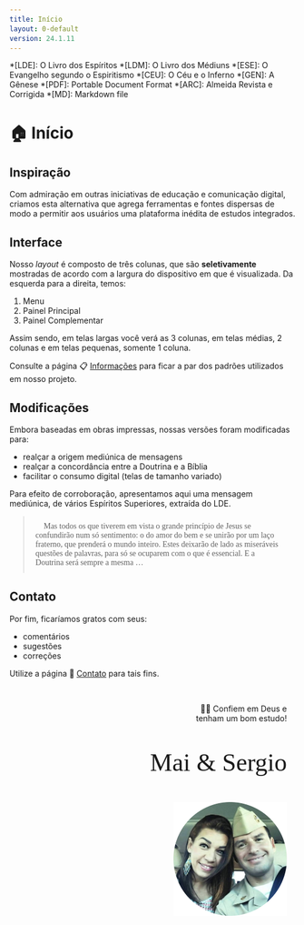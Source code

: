 ```yaml
---
title: Início
layout: 0-default
version: 24.1.11
---
```


<style>
#ff-se-btn *, #ff-sa-btn *, #ff-mo-btn * { color: #aaa !important;
}    
</style>

*[LDE]: O Livro dos Espíritos
*[LDM]: O Livro dos Médiuns
*[ESE]: O Evangelho segundo o Espiritismo
*[CEU]: O Céu e o Inferno
*[GEN]: A Gênese
*[PDF]: Portable Document Format
*[ARC]: Almeida Revista e Corrigida
*[MD]: Markdown file

# <span class="emoji">🏠</span> Início

## Inspiração 

Com admiração em outras iniciativas de educação e comunicação digital, criamos esta alternativa que agrega ferramentas e fontes dispersas de modo a permitir aos usuários uma plataforma inédita de estudos integrados.

## Interface

Nosso <i>layout</i> é composto de três colunas, que são **seletivamente** mostradas de acordo com a largura do dispositivo em que é visualizada. Da esquerda para a direita, temos:

1. Menu
2. Painel Principal
3. Painel Complementar

Assim sendo, em telas largas você verá as 3 colunas, em telas médias, 2 colunas e em telas pequenas, somente 1 coluna.

Consulte a página <span class="emoji">📋</span> [Informações](./info.md) para ficar a par dos padrões utilizados em nosso projeto.

## Modificações

Embora baseadas em obras impressas, nossas versões foram modificadas para:

- realçar a origem mediúnica de mensagens
- realçar a concordância entre a Doutrina e a Bíblia
- facilitar o consumo digital (telas de tamanho variado)

Para efeito de corroboração, apresentamos aqui uma mensagem mediúnica, de vários Espíritos Superiores, extraída do LDE.

<blockquote class="spirit" style="font-family: 'Georgia', serif; padding: 10px 20px"><span class="emoji">👻</span> Mas todos os que tiverem em vista o grande princípio de Jesus se confundirão num só sentimento: o do amor do bem e se unirão por um laço fraterno, que prenderá o mundo inteiro. Estes deixarão de lado as miseráveis questões de palavras, para só se ocuparem com o que é essencial. E a Doutrina será sempre a mesma …</blockquote>

<!--
## Contato

Caso tenha alguma dúvida, entre em contato utilizando o botão do chat (canto inferior direito). 

<!--
<img src="./images/crisp-logo.svg" width="30" height="30" alt="botão do crisp chat" style="all: unset; height: 30px; vertical-align: text-bottom;">
-->

## Contato

Por fim, ficaríamos gratos com seus:

- comentários
- sugestões
- correções

Utilize a página <span class="emoji">📧</span> [Contato](./4-contact.html) para tais fins.

<p>&nbsp;</p>

<div style="text-align: right; margin-right: 15px;">
<p style="font-family: 'Inter', sans;"><span class="emoji">🙏🏼</span> Confiem em Deus e<br>tenham um bom estudo!</p>

<p style="font-family: 'Zeyada', cursive; font-size: 44px">Mai & Sergio</p>

<img src="../assets/images/us-round.jpg" width="200" height="200" alt="foto do casal" style="all: unset; background-color: transparent;  width: 200px; overflow:clip !important">

</div>

<p>&nbsp;</p>
<p>&nbsp;</p>
<p>&nbsp;</p>

